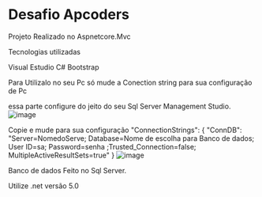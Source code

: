 # Desafio Apcoders 

Projeto Realizado no Aspnetcore.Mvc

Tecnologias utilizadas

Visual Estudio
C#
Bootstrap


Para Utilizalo no seu Pc só mude a Conection string para sua configuração de Pc

essa parte configure do jeito do seu Sql Server Management Studio.
![image](https://user-images.githubusercontent.com/94656550/150663413-87373c6d-0e4f-4e25-87c1-65ae352445c0.png)

Copie e mude para sua configuração
"ConnectionStrings": {
    "ConnDB": "Server=NomedoServe; Database=Nome de escolha para Banco de dados; User ID=sa; Password=senha ;Trusted_Connection=false; MultipleActiveResultSets=true"
  }
  ![image](https://user-images.githubusercontent.com/94656550/150663567-07230863-b777-462e-a5a0-3d853f220d25.png)



Banco de dados Feito no Sql Server.

Utilize .net versão 5.0





